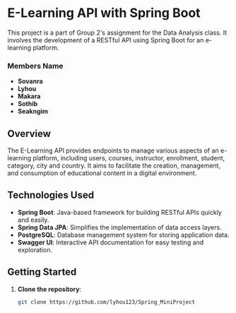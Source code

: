 # E-Learning API with Spring Boot

This project is a part of Group 2's assignment for the Data Analysis class. It involves the development of a RESTful API using Spring Boot for an e-learning platform.

### Members Name
- **Sovanra**
- **Lyhou**
- **Makara**
- **Sothib**
- **Seakngim**

## Overview

The E-Learning API provides endpoints to manage various aspects of an e-learning platform, including users, courses, instructor, enrollment, student, category, city and country. It aims to facilitate the creation, management, and consumption of educational content in a digital environment.



## Technologies Used

- **Spring Boot**: Java-based framework for building RESTful APIs quickly and easily.
- **Spring Data JPA**: Simplifies the implementation of data access layers.
- **PostgreSQL**: Database management system for storing application data.
- **Swagger UI**: Interactive API documentation for easy testing and exploration.

## Getting Started

1. **Clone the repository**:

   ```bash
   git clone https://github.com/lyhou123/Spring_MiniProject
